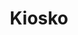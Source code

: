 ---
title: "Kiosko"
url: /villa-de-alvarez/kiosko-avenida-ninos-heroes-de-chapultepec/
shop: comodidad
---